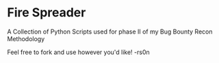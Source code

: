 # Fire Spreader

A Collection of Python Scripts used for phase II of my Bug Bounty Recon Methodology

Feel free to fork and use however you'd like! -rs0n
